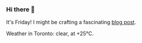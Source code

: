 ### Hi there :wave:

It's Friday! I might be crafting a fascinating [blog post](https://www.benjaminwuethrich.dev).

Weather in Toronto: clear, at +25°C.
